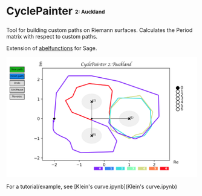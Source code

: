 # CyclePainter  <sub><sup><sub><sup>2: Auckland<sub><sup> <sub><sup>

Tool for building custom paths on Riemann surfaces. Calculates the Period matrix
with respect to custom paths.

Extension of [abelfunctions](https://github.com/abelfunctions/abelfunctions) for Sage.

![image](example.png)

For a tutorial/example, see [Klein's curve.ipynb](Klein's curve.ipynb)
